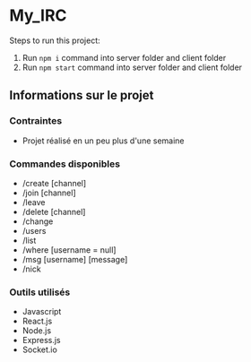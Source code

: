 # My_IRC

Steps to run this project:

1. Run `npm i` command into server folder and client folder
2. Run `npm start` command into server folder and client folder

## Informations sur le projet

### Contraintes
- Projet réalisé en un peu plus d'une semaine

### Commandes disponibles
 - /create [channel]
 - /join [channel]
 - /leave
 - /delete [channel]
 - /change
 - /users
 - /list
 - /where [username = null]
 - /msg [username] [message]
 - /nick


### Outils utilisés
- Javascript
- React.js
- Node.js
- Express.js
- Socket.io
